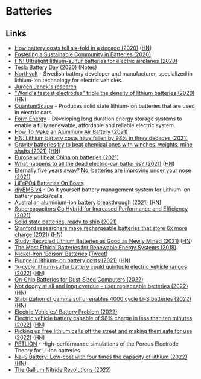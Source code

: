 # Batteries

## Links

- [How battery costs fell six-fold in a decade (2020)](https://arstechnica.com/features/2020/05/the-story-of-cheaper-batteries-from-smartphones-to-teslas/) ([HN](https://news.ycombinator.com/item?id=23271009))
- [Fostering a Sustainable Community in Batteries (2020)](https://pubs.acs.org/doi/10.1021/acsenergylett.0c01304)
- [HN: Ultralight lithium-sulfur batteries for electric airplanes (2020)](https://news.ycombinator.com/item?id=24213867)
- [Tesla Battery Day (2020)](https://youtu.be/l6T9xIeZTds?t=6029) ([Notes](https://blog.jessfraz.com/post/battery-day/))
- [Northvolt](https://northvolt.com/) - Swedish battery developer and manufacturer, specialized in lithium-ion technology for electric vehicles.
- [Jurgen Janek's research](https://scholar.google.de/citations?user=KQQWiYQAAAAJ&hl=en)
- ["World's fastest electrodes" triple the density of lithium batteries (2020)](https://newatlas.com/energy/nawa-vertically-aligned-carbon-nanotube-electrode/) ([HN](https://news.ycombinator.com/item?id=24706325))
- [QuantumScape](https://www.quantumscape.com/) - Produces solid state lithium-ion batteries that are used in electric cars.
- [Form Energy](https://formenergy.com/) - Developing long duration energy storage systems to enable a fully renewable, affordable and reliable electric system.
- [How To Make an Aluminum Air Battery (2021)](https://www.youtube.com/watch?v=DdFqTQKjICI)
- [HN: Lithium battery costs have fallen by 98% in three decades (2021)](https://news.ycombinator.com/item?id=26682097)
- [Gravity batteries try to beat chemical ones with winches, weights, mine shafts (2021)](https://www.sciencemag.org/news/2021/04/gravity-based-batteries-try-beat-their-chemical-cousins-winches-weights-and-mine-shafts) ([HN](https://news.ycombinator.com/item?id=26922544))
- [Europe will beat China on batteries (2021)](https://bigthink.com/strange-maps/gigafactories-in-europe)
- [What happens to all the dead electric-car batteries? (2021)](https://www.sciencemag.org/news/2021/05/millions-electric-cars-are-coming-what-happens-all-dead-batteries) ([HN](https://news.ycombinator.com/item?id=27232178))
- [Eternally five years away? No, batteries are improving under your nose (2021)](https://arstechnica.com/science/2021/05/eternally-five-years-away-no-batteries-are-improving-under-your-nose/)
- [LiFePO4 Batteries On Boats](https://marinehowto.com/lifepo4-batteries-on-boats/)
- [diyBMS v4](https://github.com/stuartpittaway/diyBMSv4) - Do it yourself battery management system for Lithium ion battery packs/cells.
- [Australian aluminium-ion battery breakthrough (2021)](https://www.motoring.com.au/australian-aluminium-ion-battery-breakthrough-129973/) ([HN](https://news.ycombinator.com/item?id=27384158))
- [Supercapacitors Go Hybrid for Increased Performance and Efficiency (2021)](https://www.techbriefs.com/component/content/article/tb/pub/features/technology-leaders/39272)
- [Solid state batteries, ready to ship (2021)](https://hackaday.com/2021/08/03/murata-to-deliver-solid-state-batteries-to-market-in-the-fall/)
- [Stanford researchers make rechargeable batteries that store 6x more charge (2021)](https://news.stanford.edu/2021/08/25/researchers-make-alkali-metal-chlorine-batteries-rechargeable/) ([HN](https://news.ycombinator.com/item?id=28353289))
- [Study: Recycled Lithium Batteries as Good as Newly Mined (2021)](https://spectrum.ieee.org/recycled-batteries-good-as-newly-mined) ([HN](https://news.ycombinator.com/item?id=28921083))
- [The Most Ethical Batteries for Renewable Energy Systems (2018)](https://www.youtube.com/watch?v=PQ-Ibc1zCYk)
- [Nickel-Iron 'Edison' Batteries](https://permies.com/t/40/36069/Nickel-Iron-Edison-Batteries) ([Tweet](https://merveilles.town/web/statuses/107243804074372375))
- [Plunge in lithium-ion battery costs (2021)](https://news.mit.edu/2021/lithium-ion-battery-costs-0323) ([HN](https://news.ycombinator.com/item?id=29304926))
- [1k-cycle lithium-sulfur battery could quintuple electric vehicle ranges (2022)](https://news.umich.edu/1000-cycle-lithium-sulfur-battery-could-quintuple-electric-vehicle-ranges/) ([HN](https://news.ycombinator.com/item?id=30146843))
- [On‐Chip Batteries for Dust‐Sized Computers (2022)](https://onlinelibrary.wiley.com/doi/10.1002/aenm.202103641)
- [Not dodgy at all and long overdue – user replaceable batteries (2022)](https://www.eevblog.com/forum/dodgy-technology/not-dodgy-at-all-and-long-overdue-user-replaceable-batteries/) ([HN](https://news.ycombinator.com/item?id=30660953))
- [Stabilization of gamma sulfur enables 4000 cycle Li-S batteries (2022)](https://www.nature.com/articles/s42004-022-00626-2.pdf) ([HN](https://news.ycombinator.com/item?id=31060183))
- [Electric Vehicles' Battery Problem (2022)](https://www.youtube.com/watch?v=9dnN82DsQ2k)
- [Electric vehicle battery capable of 98% charge in less than ten minutes (2022)](https://pv-magazine-usa.com/2022/06/13/electric-vehicle-battery-capable-of-98-charge-in-less-than-ten-minutes/) ([HN](https://news.ycombinator.com/item?id=31734296))
- [Picking up free lithium cells off the street and making them safe for use (2022)](https://www.atomic14.com/2022/07/16/free-lithium-cells.html) ([HN](https://news.ycombinator.com/item?id=32129478))
- [PETLION](https://github.com/MarcBerliner/PETLION.jl) - High-performance simulations of the Porous Electrode Theory for Li-ion batteries.
- [Na-S Battery: Low-cost with four times the capacity of lithium (2022)](https://www.sydney.edu.au/news-opinion/news/2022/12/07/low-cost-battery-built-with-four-times-the-capacity-of-lithium.html) ([HN](https://news.ycombinator.com/item?id=33998271))
- [The Gallium Nitride Revolutions (2022)](https://www.youtube.com/watch?v=3aSLZDep7dM)
